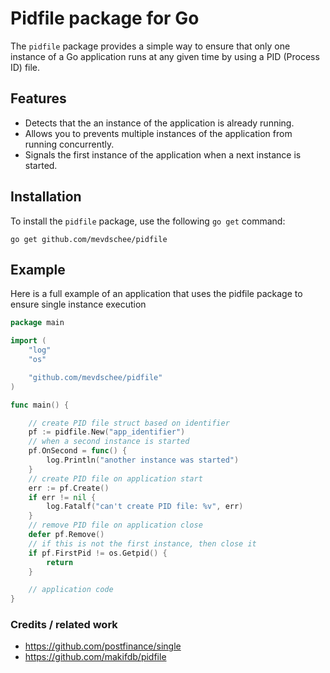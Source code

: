 # Pidfile package for Go

The `pidfile` package provides a simple way to ensure that only one instance of a Go application runs at any given time by using a PID (Process ID) file.

## Features

- Detects that the an instance of the application is already running.
- Allows you to prevents multiple instances of the application from running concurrently.
- Signals the first instance of the application when a next instance is started.

## Installation

To install the `pidfile` package, use the following `go get` command:

    go get github.com/mevdschee/pidfile

## Example

Here is a full example of an application that uses the pidfile package to ensure single instance execution

```go
package main

import (
	"log"
	"os"

	"github.com/mevdschee/pidfile"
)

func main() {

	// create PID file struct based on identifier
	pf := pidfile.New("app_identifier")
	// when a second instance is started
	pf.OnSecond = func() {
		log.Println("another instance was started")
	}
	// create PID file on application start
	err := pf.Create()
	if err != nil {
		log.Fatalf("can't create PID file: %v", err)
	}
	// remove PID file on application close
	defer pf.Remove()
	// if this is not the first instance, then close it
	if pf.FirstPid != os.Getpid() {
		return
	}

	// application code
}

```

### Credits / related work

- https://github.com/postfinance/single
- https://github.com/makifdb/pidfile
